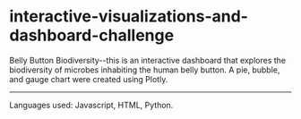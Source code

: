 # interactive-visualizations-and-dashboard-challenge
Belly Button Biodiversity--this is an interactive dashboard that explores the biodiversity of microbes inhabiting the human belly button. A pie, bubble, and gauge chart were created using Plotly.
<hr>
Languages used: Javascript, HTML, Python.
